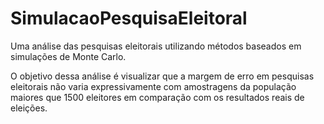 # SimulacaoPesquisaEleitoral
Uma análise das pesquisas eleitorais utilizando métodos baseados em simulações de Monte Carlo.

O objetivo dessa análise é visualizar que a margem de erro em pesquisas eleitorais não varia expressivamente com amostragens da população maiores que 1500 eleitores em comparação com os resultados reais de eleições.

